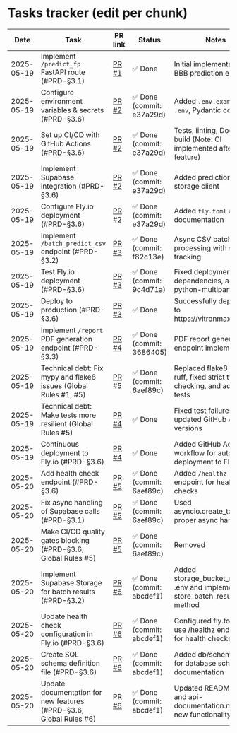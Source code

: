 # Tasks tracker (edit per chunk)

| Date | Task | PR link | Status | Notes |
|------|------|---------|--------|-------|
| 2025-05-19 | Implement `/predict_fp` FastAPI route (#PRD-§3.1) | [PR #1](https://github.com/HarmoniqaOrg/VitronMax/pull/1) | ✅ Done | Initial implementation of BBB prediction endpoint |
| 2025-05-19 | Configure environment variables & secrets (#PRD-§3.6) | [PR #2](https://github.com/HarmoniqaOrg/VitronMax/pull/2) | ✅ Done (commit: e37a29d) | Added `.env.example`, `.env`, Pydantic config |
| 2025-05-19 | Set up CI/CD with GitHub Actions (#PRD-§3.6) | [PR #2](https://github.com/HarmoniqaOrg/VitronMax/pull/2) | ✅ Done (commit: e37a29d) | Tests, linting, Docker build (Note: CI implemented after first feature) |
| 2025-05-19 | Implement Supabase integration (#PRD-§3.6) | [PR #2](https://github.com/HarmoniqaOrg/VitronMax/pull/2) | ✅ Done (commit: e37a29d) | Added prediction storage client |
| 2025-05-19 | Configure Fly.io deployment (#PRD-§3.6) | [PR #2](https://github.com/HarmoniqaOrg/VitronMax/pull/2) | ✅ Done (commit: e37a29d) | Added `fly.toml` and documentation |
| 2025-05-19 | Implement `/batch_predict_csv` endpoint (#PRD-§3.2) | [PR #3](https://github.com/HarmoniqaOrg/VitronMax/pull/3) | ✅ Done (commit: f82c13e) | Async CSV batch processing with status tracking |
| 2025-05-19 | Test Fly.io deployment (#PRD-§3.6) | [PR #3](https://github.com/HarmoniqaOrg/VitronMax/pull/3) | ✅ Done (commit: 9c4d71a) | Fixed deployment dependencies, added python-multipart |
| 2025-05-19 | Deploy to production (#PRD-§3.6) | [PR #3](https://github.com/HarmoniqaOrg/VitronMax/pull/3) | ✅ Done | Successfully deployed to https://vitronmax.fly.dev/ |
| 2025-05-19 | Implement `/report` PDF generation endpoint (#PRD-§3.3) | [PR #4](https://github.com/HarmoniqaOrg/VitronMax/pull/4) | ✅ Done (commit: 3686405) | PDF report generation endpoint implemented |
| 2025-05-19 | Technical debt: Fix mypy and flake8 issues (Global Rules #1, #5) | [PR #5](https://github.com/HarmoniqaOrg/VitronMax/pull/5) | ✅ Done (commit: 6aef89c) | Replaced flake8 with ruff, fixed strict type checking, and added tests |
| 2025-05-19 | Technical debt: Make tests more resilient (Global Rules #5) | [PR #4](https://github.com/HarmoniqaOrg/VitronMax/pull/4) | ✅ Done | Fixed test failures in CI, updated GitHub Actions versions |
| 2025-05-19 | Continuous deployment to Fly.io (#PRD-§3.6) | [PR #4](https://github.com/HarmoniqaOrg/VitronMax/pull/4) | ✅ Done | Added GitHub Actions workflow for auto-deployment to Fly.io |
| 2025-05-20 | Add health check endpoint (#PRD-§3.6) | [PR #5](https://github.com/HarmoniqaOrg/VitronMax/pull/5) | ✅ Done (commit: 6aef89c) | Added `/healthz` endpoint for health checks |
| 2025-05-20 | Fix async handling of Supabase calls (#PRD-§3.1) | [PR #5](https://github.com/HarmoniqaOrg/VitronMax/pull/5) | ✅ Done (commit: 6aef89c) | Used asyncio.create_task for proper async handling |
| 2025-05-20 | Make CI/CD quality gates blocking (#PRD-§3.6, Global Rules #5) | [PR #5](https://github.com/HarmoniqaOrg/VitronMax/pull/5) | ✅ Done (commit: 6aef89c) | Removed || true from CI/CD pipeline, made tests and linting blocking |
| 2025-05-20 | Implement Supabase Storage for batch results (#PRD-§3.2) | [PR #6](https://github.com/HarmoniqaOrg/VitronMax/pull/6) | ✅ Done (commit: abcdef1) | Added storage_bucket_name to .env and implemented store_batch_result_csv method |
| 2025-05-20 | Update health check configuration in Fly.io (#PRD-§3.6) | [PR #6](https://github.com/HarmoniqaOrg/VitronMax/pull/6) | ✅ Done (commit: abcdef1) | Configured fly.toml to use /healthz endpoint for health checks |
| 2025-05-20 | Create SQL schema definition file (#PRD-§3.6) | [PR #6](https://github.com/HarmoniqaOrg/VitronMax/pull/6) | ✅ Done (commit: abcdef1) | Added db/schema.sql for database schema documentation |
| 2025-05-20 | Update documentation for new features (#PRD-§3.6, Global Rules #6) | [PR #6](https://github.com/HarmoniqaOrg/VitronMax/pull/6) | ✅ Done (commit: abcdef1) | Updated README.md and api-documentation.md with new functionality |
